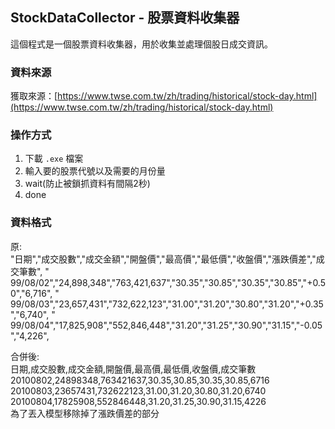 ## StockDataCollector - 股票資料收集器

這個程式是一個股票資料收集器，用於收集並處理個股日成交資訊。

### 資料來源
獲取來源：[https://www.twse.com.tw/zh/trading/historical/stock-day.html](https://www.twse.com.tw/zh/trading/historical/stock-day.html)

### 操作方式
1. 下載 `.exe` 檔案
2. 輸入要的股票代號以及需要的月份量
3. wait(防止被鎖抓資料有間隔2秒)
4. done

### 資料格式
原:  
"日期","成交股數","成交金額","開盤價","最高價","最低價","收盤價","漲跌價差","成交筆數",
" 99/08/02","24,898,348","763,421,637","30.35","30.85","30.35","30.85","+0.50","6,716",
" 99/08/03","23,657,431","732,622,123","31.00","31.20","30.80","31.20","+0.35","6,740",
" 99/08/04","17,825,908","552,846,448","31.20","31.25","30.90","31.15","-0.05","4,226",

合併後:  
日期,成交股數,成交金額,開盤價,最高價,最低價,收盤價,成交筆數  
20100802,24898348,763421637,30.35,30.85,30.35,30.85,6716  
20100803,23657431,732622123,31.00,31.20,30.80,31.20,6740  
20100804,17825908,552846448,31.20,31.25,30.90,31.15,4226  
為了丟入模型移除掉了漲跌價差的部分
